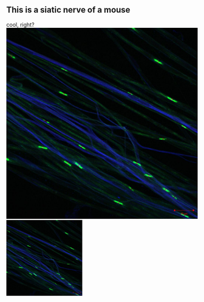 ## This is a siatic nerve of a mouse
cool, right?
![](photo.jpg)
<img src="photo.jpg" alt="My Photo" width="200" height="200">



